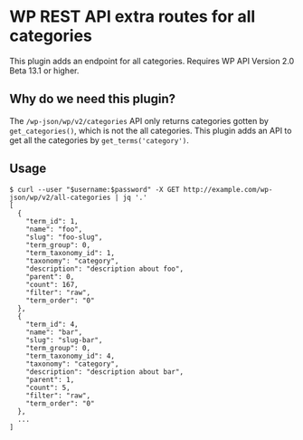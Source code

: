 # WP REST API extra routes for all categories

This plugin adds an endpoint for all categories.
Requires WP API Version 2.0 Beta 13.1 or higher.

## Why do we need this plugin?

The `/wp-json/wp/v2/categories` API only returns categories gotten by `get_categories()`, which is not the all categories.
This plugin adds an API to get all the categories by `get_terms('category')`.

## Usage

```
$ curl --user "$username:$password" -X GET http://example.com/wp-json/wp/v2/all-categories | jq '.'
[
  {
    "term_id": 1,
    "name": "foo",
    "slug": "foo-slug",
    "term_group": 0,
    "term_taxonomy_id": 1,
    "taxonomy": "category",
    "description": "description about foo",
    "parent": 0,
    "count": 167,
    "filter": "raw",
    "term_order": "0"
  },
  {
    "term_id": 4,
    "name": "bar",
    "slug": "slug-bar",
    "term_group": 0,
    "term_taxonomy_id": 4,
    "taxonomy": "category",
    "description": "description about bar",
    "parent": 1,
    "count": 5,
    "filter": "raw",
    "term_order": "0"
  },
  ...
]
```
